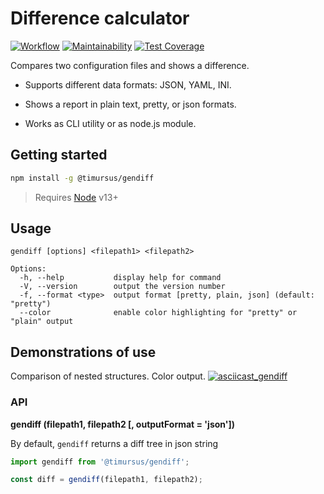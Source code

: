 # Difference calculator
[![Workflow](https://github.com/timursus/frontend-project-lvl2/workflows/Node%20CI/badge.svg)](https://github.com/timursus/frontend-project-lvl2/actions)
[![Maintainability](https://api.codeclimate.com/v1/badges/477e5fd164b0049a52d6/maintainability)](https://codeclimate.com/github/timursus/frontend-project-lvl2/maintainability)
[![Test Coverage](https://api.codeclimate.com/v1/badges/477e5fd164b0049a52d6/test_coverage)](https://codeclimate.com/github/timursus/frontend-project-lvl2/test_coverage)

Compares two configuration files and shows a difference.

 - Supports different data formats: JSON, YAML, INI.

 - Shows a report in plain text, pretty, or json formats.

 - Works as CLI utility or as node.js module.

## Getting started
```bash
npm install -g @timursus/gendiff
```
> Requires [Node](https://nodejs.org/) v13+

## Usage
```
gendiff [options] <filepath1> <filepath2>

Options:
  -h, --help           display help for command
  -V, --version        output the version number
  -f, --format <type>  output format [pretty, plain, json] (default: "pretty")
  --color              enable color highlighting for "pretty" or "plain" output
```

## Demonstrations of use
Comparison of nested structures. Color output.
[![asciicast_gendiff](https://asciinema.org/a/FOPjvaMJ5HAkFHHOmiwnIzHcc.svg)](https://asciinema.org/a/FOPjvaMJ5HAkFHHOmiwnIzHcc)

### API
**gendiff (filepath1, filepath2 [, outputFormat = 'json'])**

By default, `gendiff` returns a diff tree in json string
``` javascript
import gendiff from '@timursus/gendiff';

const diff = gendiff(filepath1, filepath2);
```